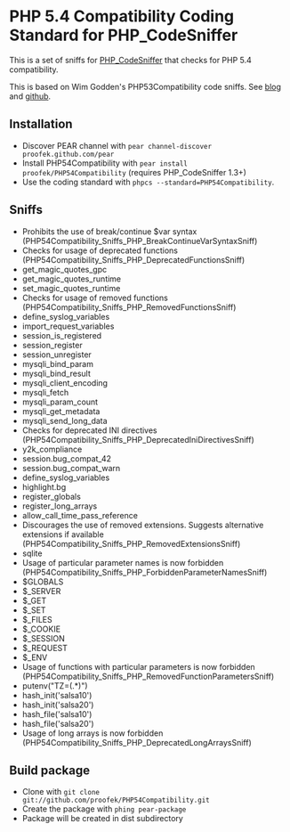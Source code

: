 PHP 5.4 Compatibility Coding Standard for PHP_CodeSniffer
=========================================================

This is a set of sniffs for [PHP_CodeSniffer](http://pear.php.net/PHP_CodeSniffer) that checks for PHP 5.4 compatibility.

This is based on Wim Godden's PHP53Compatibility code sniffs. See [blog](http://techblog.wimgodden.be/tag/codesniffer) and [github](https://github.com/wimg/PHP53Compat_CodeSniffer).

Installation
------------

* Discover PEAR channel with `pear channel-discover proofek.github.com/pear`
* Install PHP54Compatibility with `pear install proofek/PHP54Compatibility` (requires PHP_CodeSniffer 1.3+)
* Use the coding standard with `phpcs --standard=PHP54Compatibility`.

Sniffs
------

* Prohibits the use of break/continue $var syntax (PHP54Compatibility_Sniffs_PHP_BreakContinueVarSyntaxSniff)
* Checks for usage of deprecated functions (PHP54Compatibility_Sniffs_PHP_DeprecatedFunctionsSniff)
 * get_magic_quotes_gpc
 * get_magic_quotes_runtime
 * set_magic_quotes_runtime
* Checks for usage of removed functions (PHP54Compatibility_Sniffs_PHP_RemovedFunctionsSniff)
 * define_syslog_variables
 * import_request_variables
 * session_is_registered
 * session_register
 * session_unregister
 * mysqli_bind_param
 * mysqli_bind_result
 * mysqli_client_encoding
 * mysqli_fetch
 * mysqli_param_count
 * mysqli_get_metadata
 * mysqli_send_long_data
* Checks for deprecated INI directives (PHP54Compatibility_Sniffs_PHP_DeprecatedIniDirectivesSniff)
 * y2k_compliance
 * session.bug_compat_42
 * session.bug_compat_warn
 * define_syslog_variables
 * highlight.bg
 * register_globals
 * register_long_arrays
 * allow_call_time_pass_reference
* Discourages the use of removed extensions. Suggests alternative extensions if available (PHP54Compatibility_Sniffs_PHP_RemovedExtensionsSniff)
 * sqlite
* Usage of particular parameter names is now forbidden (PHP54Compatibility_Sniffs_PHP_ForbiddenParameterNamesSniff)
 * $GLOBALS
 * $_SERVER
 * $_GET
 * $_SET
 * $_FILES
 * $_COOKIE
 * $_SESSION
 * $_REQUEST
 * $_ENV
* Usage of functions with particular parameters is now forbidden (PHP54Compatibility_Sniffs_PHP_RemovedFunctionParametersSniff)
 * putenv("TZ=(.*)")
 * hash_init('salsa10')
 * hash_init('salsa20')
 * hash_file('salsa10')
 * hash_file('salsa20')
* Usage of long arrays is now forbidden (PHP54Compatibility_Sniffs_PHP_DeprecatedLongArraysSniff)

Build package
-------------

* Clone with `git clone git://github.com/proofek/PHP54Compatibility.git`
* Create the package with `phing pear-package`
* Package will be created in dist subdirectory
